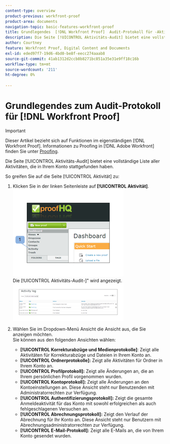 ```yaml
---
content-type: overview
product-previous: workfront-proof
product-area: documents
navigation-topic: basic-features-workfront-proof
title: Grundlegendes  [!DNL Workfront Proof]  Audit-Protokoll für -Aktivitäten
description: Die Seite [!UICONTROL Aktivitäts-Audit] bietet eine vollständige Liste aller Aktivitäten, die in Ihrem Konto stattgefunden haben.
author: Courtney
feature: Workfront Proof, Digital Content and Documents
exl-id: eded97f7-19d6-4bd0-be8f-eecc274aaab8
source-git-commit: 41ab1312d2ccb8b8271bc851a35e31e9ff18c16b
workflow-type: tm+mt
source-wordcount: '211'
ht-degree: 0%

---
```


# Grundlegendes zum Audit-Protokoll für [!DNL Workfront Proof]

>[!IMPORTANT]
>
>Dieser Artikel bezieht sich auf Funktionen im eigenständigen [!DNL Workfront Proof]. Informationen zu Proofing in [!DNL Adobe Workfront] finden Sie unter [Proofing](../../../review-and-approve-work/proofing/proofing.md).

Die Seite [!UICONTROL Aktivitäts-Audit] bietet eine vollständige Liste aller Aktivitäten, die in Ihrem Konto stattgefunden haben.

So greifen Sie auf die Seite [!UICONTROL Aktivität] zu:

1. Klicken Sie in der linken Seitenleiste auf **[!UICONTROL Aktivität]**.\
   ![activity.png](assets/activity-350x278.png)\
   Die [!UICONTROL Aktivitäts-Audit-]&quot; wird angezeigt.\
   ![Proof_and_media.png](assets/proof-and-media-350x119.png)

1. Wählen Sie im Dropdown-Menü Ansicht die Ansicht aus, die Sie anzeigen möchten.\
   Sie können aus den folgenden Ansichten wählen:

   * **[!UICONTROL Korrekturabzüge und Medienprotokolle]**: Zeigt alle Aktivitäten für Korrekturabzüge und Dateien in Ihrem Konto an.
   * **[!UICONTROL Ordnerprotokolle]:** Zeigt alle Aktivitäten für Ordner in Ihrem Konto an.
   * **[!UICONTROL Profilprotokoll]:** Zeigt alle Änderungen an, die an Ihrem persönlichen Profil vorgenommen wurden.
   * **[!UICONTROL Kontoprotokoll]:** Zeigt alle Änderungen an den Kontoeinstellungen an. Diese Ansicht steht nur Benutzenden mit Administratorrechten zur Verfügung.
   * **[!UICONTROL Authentifizierungsprotokoll]:** Zeigt die gesamte Anmeldeaktivität für das Konto mit sowohl erfolgreichen als auch fehlgeschlagenen Versuchen an.
   * **[!UICONTROL Abrechnungsprotokoll]:** Zeigt den Verlauf der Abrechnung für Ihr Konto an. Diese Ansicht steht nur Benutzern mit Abrechnungsadministratorrechten zur Verfügung.
   * **[!UICONTROL E-Mail-Protokoll]:** Zeigt alle E-Mails an, die von Ihrem Konto gesendet wurden.

